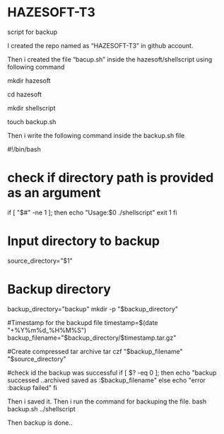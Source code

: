 # HAZESOFT-T3
script for backup

I created the repo named as “HAZESOFT-T3” in github account.

Then i created the file “bacup.sh” inside the hazesoft/shellscript using following command

mkdir hazesoft

cd hazesoft

mkdir shellscript

touch backup.sh

Then i write the following command inside the backup.sh file

#!/bin/bash

# check if directory path is provided as an argument

if [ "$#" -ne 1 ]; then
echo "Usage:$0 ./shellscript"
exit 1
fi

# Input directory to backup

source_directory="$1"

# Backup directory
backup_directory="backup"
mkdir -p "$backup_directory"

#Timestamp for the backupd file
timestamp=$(date "+%Y%m%d_%H%M%S")
backup_filename="$backup_directory/$timestamp.tar.gz"

#Create compressed tar archive
tar czf "$backup_filename" "$source_directory"

#check id the backup was successful
if [ $? -eq 0 ]; then 
echo "backup successed ..archived saved as :$backup_filename"
else
echo "error :backup failed"
fi

Then i saved it.
Then i run the command for backuping the file.
bash backup.sh ../shellscript


Then backup is done..

